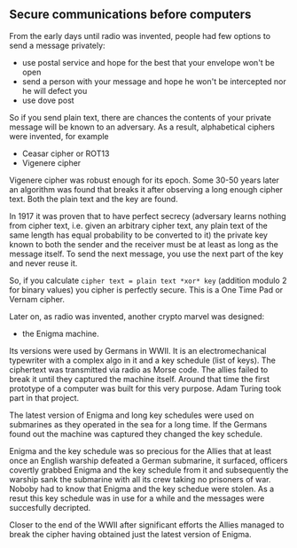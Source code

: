  ## Secure communications before computers

From the early days until radio was invented, people had few options to send a message privately:
- use postal service and hope for the best that your envelope won't be open 
- send a person with your message and hope he won't be intercepted nor he will defect you
- use dove post

So if you send plain text, there are chances the contents of your private message will be known to an adversary.
As a result, alphabetical ciphers were invented, for example
- Ceasar cipher or ROT13
- Vigenere cipher

Vigenere cipher was robust enough for its epoch. Some 30-50 years later an algorithm was found that breaks it 
after observing a long enough cipher text. Both the plain text and the key are found.

In 1917 it was proven that to have perfect secrecy (adversary learns nothing from cipher text, i.e. given an arbitrary cipher text, any plain text of the same length has equal probability to be converted to it) the private key known to both
the sender and the receiver must be at least as long as the message itself. To send the next message, you use the next 
part of the key and never reuse it.

So, if you calculate `cipher text = plain text *xor* key`
(addition modulo 2 for binary values) you cipher is perfectly secure. This is a One Time Pad or Vernam cipher.

Later on, as radio was invented, another crypto marvel was designed: 
- the Enigma machine.

Its versions were used by Germans in WWII. It is an electromechanical typewriter with a complex algo in it and a key schedule
(list of keys).
The ciphertext was transmitted via radio as Morse code.
The allies failed to break it until they captured the machine itself. 
Around that time the first prototype of a computer was built for this very purpose. Adam Turing took part in that project.

The latest version of Enigma and long key schedules were used on submarines as they operated in the sea for a long time. 
If the Germans found out the machine was captured they changed the key schedule. 

Enigma and the key schedule was so precious for the Allies that at least once an English warship defeated a German submarine, it surfaced, 
officers covertly grabbed Enigma and the key schedule from it and subsequently the warship sank the submarine with all its crew taking no 
prisoners of war. 
Noboby had to know that Enigma and the key schedue were stolen. 
As a resut this key schedule was in use for a while and the messages were succesfully decripted.

Closer to the end of the WWII after significant efforts the Allies managed to break the cipher having obtained just the latest 
version of Enigma.
 
